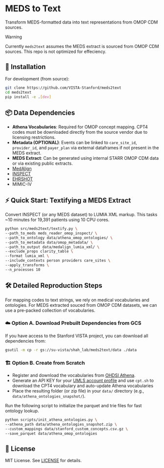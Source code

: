 # MEDS to Text
Transform MEDS-formatted data into text representations from OMOP CDM sources.

> [!WARNING]
> Currently `meds2text` assumes the MEDS extract is sourced from OMOP CDM sources.
> This repo is not optimized for effeciency. 

## 🚀 Installation

For development (from source):

```bash
git clone https://github.com/VISTA-Stanford/meds2text
cd meds2text
pip install -e .[dev]
```

## 📦 Data Dependencies

- **Athena Vocabularies**: Required for OMOP concept mapping. CPT4 codes must be downloaded directly from the source vendor due to licensing restrictions.
- **Metadata (OPTIONAL)**: Events can be linked to `care_site_id`, `provider_id`, and `payer_plan` via external dataframes if not present in the MEDS extract.
- **MEDS Extract**: Can be generated using internal STARR OMOP CDM data or via existing public extracts.
 - [MedAlign](https://stanford.redivis.com/datasets/48nr-frxd97exb)
 - [INSPECT](https://stanford.redivis.com/datasets/dzc6-9jyt6gapt)
 - [EHRSHOT](https://stanford.redivis.com/datasets/53gc-8rhx41kgt)
 - MIMIC-IV 	

## ⚡ Quick Start: Textifying a MEDS Extract

Convert INSPECT (or any MEDS dataset) to LUMIA XML markup. This tasks ~10 minutes for 19,391 patients using 10 CPU cores.

```bash
python src/meds2text/textify.py \
--path_to_meds meds_reader_omop_inspect/ \
--path_to_ontology data/athena_omop_ontologies/ \
--path_to_metadata data/omop_metadata/ \
--path_to_output data/medalign_lumia_xml/ \
--exclude_props clarity_table \
--format lumia_xml \
--include_contexts person providers care_sites \
--apply_transforms \
--n_processes 10 
```

## 🛠️ Detailed Reproduction Steps

For mapping codes to text strings, we rely on medical vocabularies and ontologies. For MEDS extracted souced from OMOP CDM datasets, we can use a pre-packed collection of vocabularies.

### ☁️ Option A. Download Prebuilt Dependencies from GCS

If you have access to the Stanford VISTA project, you can download all dependencies from:

```bash
gsutil -m cp -r gs://su-vista/shah_lab/meds2text/data ./data
```

### 🏗️ Option B. Create from Scratch

- Register and download the vocabularies from [OHDSI Athena](https://athena.ohdsi.org/vocabulary/list).
- Generate an API KEY for your [UMLS account profile](https://uts.nlm.nih.gov/uts.html#profile) and use `cpt.sh` to download the CPT4 vocabulary and auto-update Athena vocabularies
- Place the resulting folder (or zip file) in your `data/` directory (e.g., `data/athena_ontologies_snapshot/`).

Run the following script to initialize the parquet and trie files for fast ontology lookup.

```bash
python scripts/init_athena_ontologies.py \
--athena_path data/athena_ontologies_snapshot.zip \
--custom_mappings data/stanford_custom_concepts.csv.gz \
--save_parquet data/athena_omop_ontologies
```

## 📄 License

MIT License. See [LICENSE](LICENSE) for details.


